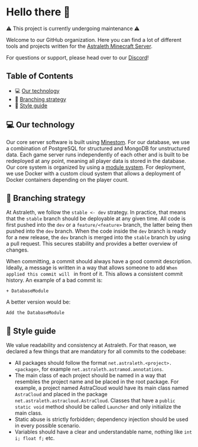 # Hello there 👋

⚠️ This project is currently undergoing maintenance ⚠️

Welcome to our GitHub organization.
Here you can find a lot of different tools and projects
written for the [Astraleth Minecraft Server](https://astraleth.net).

For questions or support, please head over to our [Discord](https://dc.astraleth.net)!

## Table of Contents

- 💻 [Our technology](#-our-technology)
- 🦅 [Branching strategy](#-branching-strategy)
- 📖 [Style guide](#-style-guide)

## 💻 Our technology

Our core server software is built using [Minestom](https://minestom.net/).
For our database, we use a combination of PostgreSQL for structured and MongoDB for unstructured data.
Each game server runs independently of each other and is built to be redeployed at any point,
meaning all player data is stored in the database.
Our core system is organized by using a [module system](https://github.com/astraleth/astramod).
For deployment,
we use Docker with a custom cloud system that allows a deployment of Docker containers depending on the player count.

## 🦅 Branching strategy

At Astraleth, we follow the `stable <- dev` strategy. In practice, that means that the `stable` branch should be
deployable at any given time. All code is first pushed into the `dev` or a `feature/<feature>` branch, the latter being
then pushed into the `dev` branch. When the code inside the `dev` branch is ready for a new release, the `dev` branch is
merged into the `stable` branch by using a pull request. This secures stability and provides a better overview of
changes.

When committing, a commit should always have a good commit description. Ideally, a message is written in a way that
allows someone to add `When applied this commit will ` in front of it. This allows a consistent commit history. An
example of a bad commit is:

```
+ DatabaseModule 
```

A better version would be:

```
Add the DatabaseModule
```

## 📖 Style guide

We value readability and consistency at Astraleth. For that reason, we declared a few things that are mandatory for all
commits to the codebase:

- All packages should follow the format `net.astraleth.<project>.<package>`, for
  example `net.astraleth.astramod.annotations`.
- The main class of each project should be named in a way that resembles the project name and be placed in the root
  package. For example, a project named AstraCloud would have its main class named `AstraCloud` and placed in the
  package `net.astraleth.astracloud.AstraCloud`. Classes that have a `public static void` method should be
  called `Launcher` and only initialize the main class.
- Static abuse is strictly forbidden; dependency injection should be used in every possible scenario.
- Variables should have a clear and understandable name, nothing like `int i; float f;` etc.
